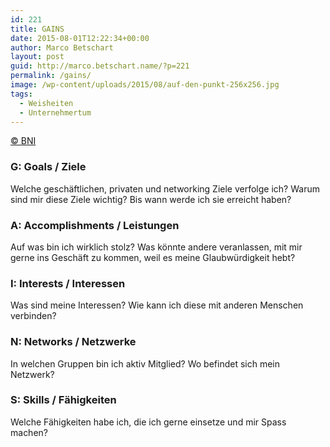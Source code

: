 ```yaml
---
id: 221
title: GAINS
date: 2015-08-01T12:22:34+00:00
author: Marco Betschart
layout: post
guid: http://marco.betschart.name/?p=221
permalink: /gains/
image: /wp-content/uploads/2015/08/auf-den-punkt-256x256.jpg
tags:
  - Weisheiten
  - Unternehmertum
---
```

[© BNI](https://www.bnischweiz.ch)

### G: Goals / Ziele

Welche geschäftlichen, privaten und networking Ziele verfolge ich? Warum sind mir diese Ziele wichtig? Bis wann werde ich sie erreicht haben?

### A: Accomplishments / Leistungen

<div>
  <div>
    Auf was bin ich wirklich stolz? Was könnte andere veranlassen, mit mir gerne ins Geschäft zu kommen, weil es meine Glaubwürdigkeit hebt?
  </div>
  
  <h3>
    I: Interests / Interessen
  </h3>
</div>

<div>
  Was sind meine Interessen? Wie kann ich diese mit anderen Menschen verbinden?
</div>

### N: Networks / Netzwerke

<div>
  In welchen Gruppen bin ich aktiv Mitglied? Wo befindet sich mein Netzwerk?
</div>

### S: Skills / Fähigkeiten

<div>
  Welche Fähigkeiten habe ich, die ich gerne einsetze und mir Spass machen?
</div>
